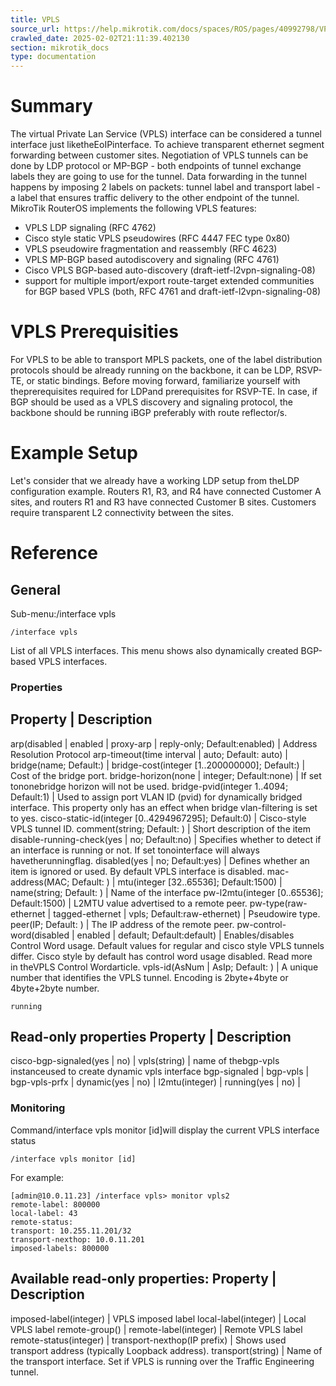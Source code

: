 ```yaml
---
title: VPLS
source_url: https://help.mikrotik.com/docs/spaces/ROS/pages/40992798/VPLS,
crawled_date: 2025-02-02T21:11:39.402130
section: mikrotik_docs
type: documentation
---
```


# Summary
The virtual Private Lan Service (VPLS) interface can be considered a tunnel interface just liketheEoIPinterface. To achieve transparent ethernet segment forwarding between customer sites.
Negotiation of VPLS tunnels can be done by LDP protocol or MP-BGP - both endpoints of tunnel exchange labels they are going to use for the tunnel.
Data forwarding in the tunnel happens by imposing 2 labels on packets: tunnel label and transport label - a label that ensures traffic delivery to the other endpoint of the tunnel.
MikroTik RouterOS implements the following VPLS features:
* VPLS LDP signaling (RFC 4762)
* Cisco style static VPLS pseudowires (RFC 4447 FEC type 0x80)
* VPLS pseudowire fragmentation and reassembly (RFC 4623)
* VPLS MP-BGP based autodiscovery and signaling (RFC 4761)
* Cisco VPLS BGP-based auto-discovery (draft-ietf-l2vpn-signaling-08)
* support for multiple import/export route-target extended communities for BGP based VPLS (both, RFC 4761 and draft-ietf-l2vpn-signaling-08)
# VPLS Prerequisities
For VPLS to be able to transport MPLS packets, one of the label distribution protocols should be already running on the backbone, it can be LDP, RSVP-TE, or static bindings.
Before moving forward, familiarize yourself with theprerequisites required for LDPand prerequisites for RSVP-TE.
In case, if BGP should be used as a VPLS discovery and signaling protocol, the backbone should be running iBGP preferably with route reflector/s.
# Example Setup
Let's consider that we already have a working LDP setup from theLDP configuration example.
Routers R1, R3, and R4 have connected Customer A sites, and routers R1 and R3 have connected Customer B sites. Customers require transparent L2 connectivity between the sites.
# Reference
## General
Sub-menu:/interface vpls
```
/interface vpls
```
List of all VPLS interfaces. This menu shows also dynamically created BGP-based VPLS interfaces.
### Properties
Property | Description
----------------------
arp(disabled | enabled | proxy-arp | reply-only; Default:enabled) | Address Resolution Protocol
arp-timeout(time interval | auto; Default: auto) | 
bridge(name; Default:) | 
bridge-cost(integer [1..200000000]; Default:) | Cost of the bridge port.
bridge-horizon(none | integer; Default:none) | If set tononebridge horizon will not be used.
bridge-pvid(integer 1..4094; Default:1) | Used to assign port VLAN ID (pvid) for dynamically bridged interface. This property only has an effect when bridge vlan-filtering is set to yes.
cisco-static-id(integer [0..4294967295]; Default:0) | Cisco-style VPLS tunnel ID.
comment(string; Default: ) | Short description of the item
disable-running-check(yes | no; Default:no) | Specifies whether to detect if an interface is running or not. If set tonointerface will always havetherunningflag.
disabled(yes | no; Default:yes) | Defines whether an item is ignored or used. By default VPLS interface is disabled.
mac-address(MAC; Default: ) | 
mtu(integer [32..65536]; Default:1500) | 
name(string; Default: ) | Name of the interface
pw-l2mtu(integer [0..65536]; Default:1500) | L2MTU value advertised to a remote peer.
pw-type(raw-ethernet | tagged-ethernet | vpls; Default:raw-ethernet) | Pseudowire type.
peer(IP; Default: ) | The IP address of the remote peer.
pw-control-word(disabled | enabled | default; Default:default) | Enables/disables Control Word usage. Default values for regular and cisco style VPLS tunnels differ. Cisco style by default has control word usage disabled. Read more in theVPLS Control Wordarticle.
vpls-id(AsNum | AsIp; Default: ) | A unique number that identifies the VPLS tunnel. Encoding is 2byte+4byte or 4byte+2byte number.
```
running
```
Read-only properties
Property | Description
----------------------
cisco-bgp-signaled(yes | no) | 
vpls(string) | name of thebgp-vpls instanceused to create dynamic vpls interface
bgp-signaled | 
bgp-vpls | 
bgp-vpls-prfx | 
dynamic(yes | no) | 
l2mtu(integer) | 
running(yes | no) |
### Monitoring
Command/interface vpls monitor [id]will display the current VPLS interface status
```
/interface vpls monitor [id]
```
For example:
```
[admin@10.0.11.23] /interface vpls> monitor vpls2
remote-label: 800000
local-label: 43
remote-status: 
transport: 10.255.11.201/32
transport-nexthop: 10.0.11.201
imposed-labels: 800000
```
Available read-only properties:
Property | Description
----------------------
imposed-label(integer) | VPLS imposed label
local-label(integer) | Local VPLS label
remote-group() | 
remote-label(integer) | Remote VPLS label
remote-status(integer) | 
transport-nexthop(IP prefix) | Shows used transport address (typically Loopback address).
transport(string) | Name of the transport interface. Set if VPLS is running over the Traffic Engineering tunnel.